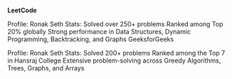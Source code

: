 **LeetCode**

Profile: Ronak Seth
Stats:
Solved over 250+ problems
Ranked among Top 20% globally
Strong performance in Data Structures, Dynamic Programming, Backtracking, and Graphs
GeeksforGeeks

Profile: Ronak Seth
Stats:
Solved 200+ problems
Ranked among the Top 7 in Hansraj College
Extensive problem-solving across Greedy Algorithms, Trees, Graphs, and Arrays
